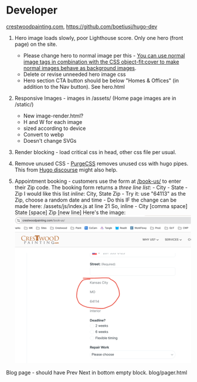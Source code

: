 # Developer

[crestwoodpainting.com](https://crestwoodpainting.com),
<https://github.com/boetiusj/hugo-dev>

1.  Hero image loads slowly, poor Lighthouse score. Only one hero (front page) on the site.
    - Please change hero to normal image per this - [You can use normal image tags in combination with the CSS object-fit:cover to make normal images behave as background images](https://www.corewebvitals.io/pagespeed/optimize-images-for-core-web-vitals).
    - Delete or revise unneeded hero image css
    - Hero section CTA button should be below "Homes & Offices" (in addition to the Nav button). See hero.html
2.  Responsive Images - images in /assets/ (Home page images are in /static/)
    - New image-render.html?
    - H and W for each image
    - sized according to device
    - Convert to webp
    - Doesn't change SVGs
3.  Render blocking - load critical css in head, other css file per usual.
4.  Remove unused CSS - [PurgeCSS](https://purgecss.com/guides/hugo.html) removes unused css with hugo pipes. This from [Hugo discourse](https://discourse.gohugo.io/t/hugo-guide-added-to-the-purgecss-docs/39422/6) might also help.

5.  Appointment booking - customers use the form at [/book-us/](https://crestwoodpainting.com/book-us/) to enter their Zip code. The booking form returns a _three line list_: - City - State - Zip
    I would like this list _inline_: City, State Zip - Try it: use "64113" as the Zip, choose a random date and time - Do this IF the change can be made here: /assets/js/index.js at line 21
    So, inline - City [comma space] State [space] Zip [new line]
    Here's the image: ![Booking Form pre-populated](assets/images/other/City_State_Zip.png)

Blog page - should have Prev Next in bottom empty block. blog/pager.html
